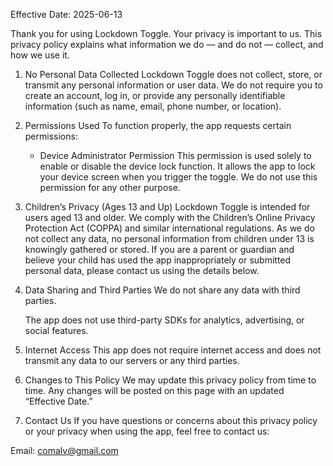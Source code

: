 Effective Date: 2025-06-13

Thank you for using Lockdown Toggle. Your privacy is important to us. This privacy policy explains what information we do — and do not — collect, and how we use it.

1. No Personal Data Collected
   Lockdown Toggle does not collect, store, or transmit any personal information or user data. We do not require you to create an account, log in, or provide any personally identifiable information (such as name, email, phone number, or location).

2. Permissions Used
   To function properly, the app requests certain permissions:

   - Device Administrator Permission
   This permission is used solely to enable or disable the device lock function. It allows the app to lock your device screen when you trigger the toggle.
   We do not use this permission for any other purpose.

3. Children’s Privacy (Ages 13 and Up)
   Lockdown Toggle is intended for users aged 13 and older.
   We comply with the Children’s Online Privacy Protection Act (COPPA) and similar international regulations. As we do not collect any data, no personal information from children under 13 is knowingly gathered or stored.
   If you are a parent or guardian and believe your child has used the app inappropriately or submitted personal data, please contact us using the details below.

4. Data Sharing and Third Parties 
   We do not share any data with third parties.

   The app does not use third-party SDKs for analytics, advertising, or social features.

5. Internet Access
   This app does not require internet access and does not transmit any data to our servers or any third parties.

6. Changes to This Policy
   We may update this privacy policy from time to time. Any changes will be posted on this page with an updated “Effective Date.”

7. Contact Us
   If you have questions or concerns about this privacy policy or your privacy when using the app, feel free to contact us:

Email: comalv@gmail.com